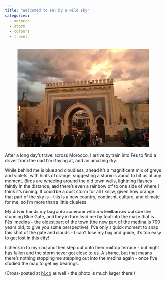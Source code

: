 ```yaml
---
title: "Welcomed to Fès by a wild sky"
categories:
  - morocco
  - storm
  - colours
  - travel
---
```


<figure>
<img src="/images/blue-gate.jpg" alt="Blue Gate, Fès, Morocco" />
</figure>

After a long day’s travel across Morocco, I arrive by train into Fès to find a driver from the riad I’m staying at, and an amazing sky.

While behind me is blue and cloudless, ahead it’s a magnificent mix of greys and violets, with hints of orange, suggesting a storm is about to hit us at any moment. Birds are wheeling around the old town walls, lightning flashes faintly in the distance, and there’s even a rainbow off to one side of where I think it’s raining. It could be a dust storm for all I know, given how orange that part of the sky is - this is a new country, continent, culture, and climate for me, so I’m more than a little clueless.

My driver hands my bag onto someone with a wheelbarrow outside the stunning Blue Gate, and they in turn lead me by foot into the maze that is Fès’ medina - the oldest part of the town (the new part of the medina is 700 years old, to give you some perspective). I’ve only a quick moment to snap this shot of the gate and clouds - I can’t lose my bag and guide, it’s too easy to get lost in this city!

I check in to my riad and then step out onto their rooftop terrace - but night has fallen and the storm never got close to us. A shame, but that means there’s nothing stopping me stepping out into the medina again - once I’ve studied the map to get my bearings.

(Cross-posted at [hi.co](https://hi.co/moments/2o4tytm5) as well - the photo is much larger there!)
